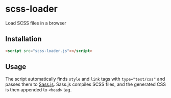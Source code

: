 # scss-loader

Load SCSS files in a browser

## Installation

```html
<script src="scss-loader.js"></script>
```

## Usage

The script automatically finds `style` and `link` tags with `type="text/css"` and passes them to [Sass.js](https://github.com/medialize/sass.js).
Sass.js compiles SCSS files, and the generated CSS is then appended to `<head>` tag.
